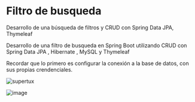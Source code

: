 # Filtro de busqueda
Desarrollo de una búsqueda de filtros y CRUD con Spring Data JPA, Thymeleaf

Desarrollo de una filtro de busqueda en Spring Boot utilizando CRUD con Spring Data JPA , Hibernate , MySQL y Thymeleaf

Recordar que lo primero es configurar la conexión a la base de datos, con sus propias crendenciales.

![supertux](https://github.com/ricardogomez99/filtroDeBusqueda/assets/92341478/38ace9b1-041f-4914-8d23-e58295b2838d)

![image](https://github.com/ricardogomez99/filtroDeBusqueda/assets/92341478/79410ccf-7642-4e41-9f2e-8260f26343ae)

